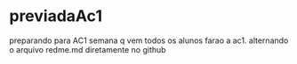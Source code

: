 # previadaAc1
preparando para AC1
semana q vem todos os alunos farao a ac1.
alternando o arquivo redme.md diretamente no github


